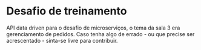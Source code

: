 # Desafio de treinamento
API data driven para o desafio de microserviços, o tema da sala 3 era gerenciamento de pedidos.
Caso tenha algo de errado - ou que precise ser acrescentado - sinta-se livre para contribuir.
